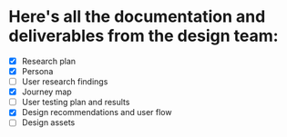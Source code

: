 # Here's all the documentation and deliverables from the design team:

- [X] Research plan
- [X] Persona
- [ ] User research findings
- [X] Journey map
- [ ] User testing plan and results
- [X] Design recommendations and user flow
- [ ] Design assets
